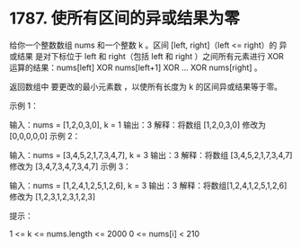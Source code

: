 # 1787. 使所有区间的异或结果为零
  给你一个整数数组 nums​​​ 和一个整数 k​​​​​ 。区间 [left, right]（left <= right）的 异或结果 是对下标位于 left 和 right（包括 left 和 right ）之间所有元素进行 XOR 运算的结果：nums[left] XOR nums[left+1] XOR ... XOR nums[right] 。
  
  返回数组中 要更改的最小元素数 ，以使所有长度为 k 的区间异或结果等于零。
  
   
  
  示例 1：
  
  输入：nums = [1,2,0,3,0], k = 1
  输出：3
  解释：将数组 [1,2,0,3,0] 修改为 [0,0,0,0,0]
  示例 2：
  
  输入：nums = [3,4,5,2,1,7,3,4,7], k = 3
  输出：3
  解释：将数组 [3,4,5,2,1,7,3,4,7] 修改为 [3,4,7,3,4,7,3,4,7]
  示例 3：
  
  输入：nums = [1,2,4,1,2,5,1,2,6], k = 3
  输出：3
  解释：将数组[1,2,4,1,2,5,1,2,6] 修改为 [1,2,3,1,2,3,1,2,3]
   
  
  提示：
  
  1 <= k <= nums.length <= 2000
  ​​​​​​0 <= nums[i] < 210
